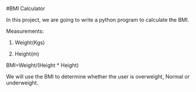  #BMI Calculator

In this project, we are going to write a python program to calculate the BMI.

Measurements:

1. Weight(Kgs)

2. Height(m)

BMI=Weight/(Height * Height)

We will use the BMI to determine whether the user is overweight, Normal or underweight.



